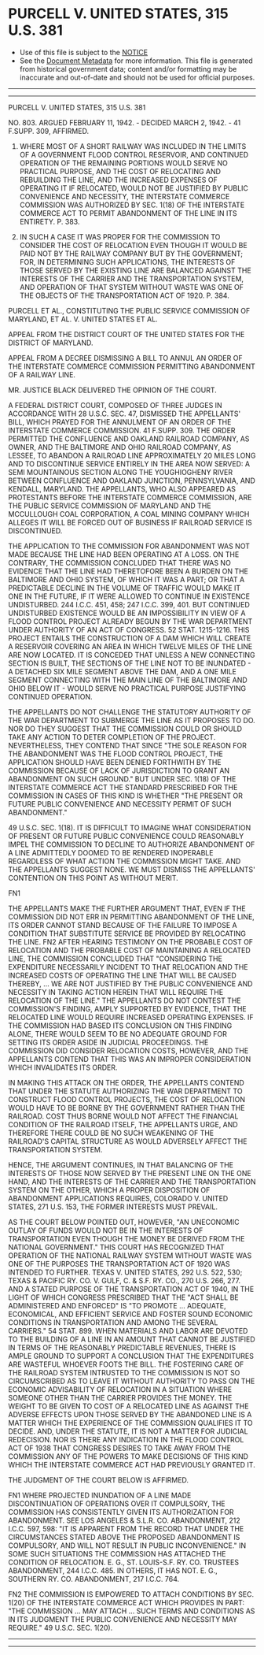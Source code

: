 ---
---

# PURCELL V. UNITED STATES, 315 U.S. 381

* Use of this file is subject to the [NOTICE](https://github.com/publicdocs/notice/blob/master/NOTICE)
* See the [Document Metadata](../../../) for more information.
  This file is generated from historical government data; content and/or formatting may be inaccurate and out-of-date and should not be used for official purposes.

----------
----------

PURCELL V. UNITED STATES, 315 U.S. 381

NO. 803.  ARGUED FEBRUARY 11, 1942.  - DECIDED MARCH 2, 1942.  - 41 F.SUPP.  309, AFFIRMED.

1.  WHERE MOST OF A SHORT RAILWAY WAS INCLUDED IN THE LIMITS OF A GOVERNMENT FLOOD CONTROL RESERVOIR, AND CONTINUED OPERATION OF THE REMAINING PORTIONS WOULD SERVE NO PRACTICAL PURPOSE, AND THE COST OF RELOCATING AND REBUILDING THE LINE, AND THE INCREASED EXPENSES OF OPERATING IT IF RELOCATED, WOULD NOT BE JUSTIFIED BY PUBLIC CONVENIENCE AND NECESSITY, THE INTERSTATE COMMERCE COMMISSION WAS AUTHORIZED BY SEC. 1(18) OF THE INTERSTATE COMMERCE ACT TO PERMIT ABANDONMENT OF THE LINE IN ITS ENTIRETY.  P. 383.

2.  IN SUCH A CASE IT WAS PROPER FOR THE COMMISSION TO CONSIDER THE COST OF RELOCATION EVEN THOUGH IT WOULD BE PAID NOT BY THE RAILWAY COMPANY BUT BY THE GOVERNMENT; FOR, IN DETERMINING SUCH APPLICATIONS, THE INTERESTS OF THOSE SERVED BY THE EXISTING LINE ARE BALANCED AGAINST THE INTERESTS OF THE CARRIER AND THE TRANSPORTATION SYSTEM, AND OPERATION OF THAT SYSTEM WITHOUT WASTE WAS ONE OF THE OBJECTS OF THE TRANSPORTATION ACT OF 1920.  P. 384.

PURCELL ET AL., CONSTITUTING THE PUBLIC SERVICE COMMISSION OF MARYLAND, ET AL. V. UNITED STATES ET AL.

APPEAL FROM THE DISTRICT COURT OF THE UNITED STATES FOR THE DISTRICT OF MARYLAND.

APPEAL FROM A DECREE DISMISSING A BILL TO ANNUL AN ORDER OF THE INTERSTATE COMMERCE COMMISSION PERMITTING ABANDONMENT OF A RAILWAY LINE.

MR. JUSTICE BLACK DELIVERED THE OPINION OF THE COURT.

A FEDERAL DISTRICT COURT, COMPOSED OF THREE JUDGES IN ACCORDANCE WITH 28 U.S.C. SEC. 47, DISMISSED THE APPELLANTS' BILL, WHICH PRAYED FOR THE ANNULMENT OF AN ORDER OF THE INTERSTATE COMMERCE COMMISSION.  41 F.SUPP.  309.  THE ORDER PERMITTED THE CONFLUENCE AND OAKLAND RAILROAD COMPANY, AS OWNER, AND THE BALTIMORE AND OHIO RAILROAD COMPANY, AS LESSEE, TO ABANDON A RAILROAD LINE APPROXIMATELY 20 MILES LONG AND TO DISCONTINUE SERVICE ENTIRELY IN THE AREA NOW SERVED:  A SEMI MOUNTAINOUS SECTION ALONG THE YOUGHIOGHENY RIVER BETWEEN CONFLUENCE AND OAKLAND JUNCTION, PENNSYLVANIA, AND KENDALL, MARYLAND.  THE APPELLANTS, WHO ALSO APPEARED AS PROTESTANTS BEFORE THE INTERSTATE COMMERCE COMMISSION, ARE THE PUBLIC SERVICE COMMISSION OF MARYLAND AND THE MCCULLOUGH COAL CORPORATION, A COAL MINING COMPANY WHICH ALLEGES IT WILL BE FORCED OUT OF BUSINESS IF RAILROAD SERVICE IS DISCONTINUED.

THE APPLICATION TO THE COMMISSION FOR ABANDONMENT WAS NOT MADE BECAUSE THE LINE HAD BEEN OPERATING AT A LOSS.  ON THE CONTRARY, THE COMMISSION CONCLUDED THAT THERE WAS NO EVIDENCE THAT THE LINE HAD THERETOFORE BEEN A BURDEN ON THE BALTIMORE AND OHIO SYSTEM, OF WHICH IT WAS A PART; OR THAT A PREDICTABLE DECLINE IN THE VOLUME OF TRAFFIC WOULD MAKE IT ONE IN THE FUTURE, IF IT WERE ALLOWED TO CONTINUE IN EXISTENCE UNDISTURBED.  244 I.C.C. 451, 458; 247 I.C.C. 399, 401.  BUT CONTINUED UNDISTURBED EXISTENCE WOULD BE AN IMPOSSIBILITY IN VIEW OF A FLOOD CONTROL PROJECT ALREADY BEGUN BY THE WAR DEPARTMENT UNDER AUTHORITY OF AN ACT OF CONGRESS.  52 STAT. 1215-1216.  THIS PROJECT ENTAILS THE CONSTRUCTION OF A DAM WHICH WILL CREATE A RESERVOIR COVERING AN AREA IN WHICH TWELVE MILES OF THE LINE ARE NOW LOCATED.  IT IS CONCEDED THAT UNLESS A NEW CONNECTING SECTION IS BUILT, THE SECTIONS OF THE LINE NOT TO BE INUNDATED - A DETACHED SIX MILE SEGMENT ABOVE THE DAM, AND A ONE MILE SEGMENT CONNECTING WITH THE MAIN LINE OF THE BALTIMORE AND OHIO BELOW IT - WOULD SERVE NO PRACTICAL PURPOSE JUSTIFYING CONTINUED OPERATION.

THE APPELLANTS DO NOT CHALLENGE THE STATUTORY AUTHORITY OF THE WAR DEPARTMENT TO SUBMERGE THE LINE AS IT PROPOSES TO DO.  NOR DO THEY SUGGEST THAT THE COMMISSION COULD OR SHOULD TAKE ANY ACTION TO DETER COMPLETION OF THE PROJECT.  NEVERTHELESS, THEY CONTEND THAT SINCE "THE SOLE REASON FOR THE ABANDONMENT WAS THE FLOOD CONTROL PROJECT, THE APPLICATION SHOULD HAVE BEEN DENIED FORTHWITH BY THE COMMISSION BECAUSE OF LACK OF JURISDICTION TO GRANT AN ABANDONMENT ON SUCH GROUND."  BUT UNDER SEC. 1(18) OF THE INTERSTATE COMMERCE ACT THE STANDARD PRESCRIBED FOR THE COMMISSION IN CASES OF THIS KIND IS WHETHER "THE PRESENT OR FUTURE PUBLIC CONVENIENCE AND NECESSITY PERMIT OF SUCH ABANDONMENT."

49 U.S.C. SEC. 1(18).  IT IS DIFFICULT TO IMAGINE WHAT CONSIDERATION OF PRESENT OR FUTURE PUBLIC CONVENIENCE COULD REASONABLY IMPEL THE COMMISSION TO DECLINE TO AUTHORIZE ABANDONMENT OF A LINE ADMITTEDLY DOOMED TO BE RENDERED INOPERABLE REGARDLESS OF WHAT ACTION THE COMMISSION MIGHT TAKE.  AND THE APPELLANTS SUGGEST NONE.  WE MUST DISMISS THE APPELLANTS' CONTENTION ON THIS POINT AS WITHOUT MERIT.

FN1

THE APPELLANTS MAKE THE FURTHER ARGUMENT THAT, EVEN IF THE COMMISSION DID NOT ERR IN PERMITTING ABANDONMENT OF THE LINE, ITS ORDER CANNOT STAND BECAUSE OF THE FAILURE TO IMPOSE A CONDITION THAT SUBSTITUTE SERVICE BE PROVIDED BY RELOCATING THE LINE.  FN2  AFTER HEARING TESTIMONY ON THE PROBABLE COST OF RELOCATION AND THE PROBABLE COST OF MAINTAINING A RELOCATED LINE, THE COMMISSION CONCLUDED THAT "CONSIDERING THE EXPENDITURE NECESSARILY INCIDENT TO THAT RELOCATION AND THE INCREASED COSTS OF OPERATING THE LINE THAT WILL BE CAUSED THEREBY,  ...  WE ARE NOT JUSTIFIED BY THE PUBLIC CONVENIENCE AND NECESSITY IN TAKING ACTION HEREIN THAT WILL REQUIRE THE RELOCATION OF THE LINE."  THE APPELLANTS DO NOT CONTEST THE COMMISSION'S FINDING, AMPLY SUPPORTED BY EVIDENCE, THAT THE RELOCATED LINE WOULD REQUIRE INCREASED OPERATING EXPENSES.  IF THE COMMISSION HAD BASED ITS CONCLUSION ON THIS FINDING ALONE, THERE WOULD SEEM TO BE NO ADEQUATE GROUND FOR SETTING ITS ORDER ASIDE IN JUDICIAL PROCEEDINGS.  THE COMMISSION DID CONSIDER RELOCATION COSTS, HOWEVER, AND THE APPELLANTS CONTEND THAT THIS WAS AN IMPROPER CONSIDERATION WHICH INVALIDATES ITS ORDER.

IN MAKING THIS ATTACK ON THE ORDER, THE APPELLANTS CONTEND THAT UNDER THE STATUTE AUTHORIZING THE WAR DEPARTMENT TO CONSTRUCT FLOOD CONTROL PROJECTS, THE COST OF RELOCATION WOULD HAVE TO BE BORNE BY THE GOVERNMENT RATHER THAN THE RAILROAD.  COST THUS BORNE WOULD NOT AFFECT THE FINANCIAL CONDITION OF THE RAILROAD ITSELF, THE APPELLANTS URGE, AND THEREFORE THERE COULD BE NO SUCH WEAKENING OF THE RAILROAD'S CAPITAL STRUCTURE AS WOULD ADVERSELY AFFECT THE TRANSPORTATION SYSTEM.

HENCE, THE ARGUMENT CONTINUES, IN THAT BALANCING OF THE INTERESTS OF THOSE NOW SERVED BY THE PRESENT LINE ON THE ONE HAND, AND THE INTERESTS OF THE CARRIER AND THE TRANSPORTATION SYSTEM ON THE OTHER, WHICH A PROPER DISPOSITION OF ABANDONMENT APPLICATIONS REQUIRES, COLORADO V. UNITED STATES, 271 U.S. 153, THE FORMER INTERESTS MUST PREVAIL.

AS THE COURT BELOW POINTED OUT, HOWEVER, "AN UNECONOMIC OUTLAY OF FUNDS WOULD NOT BE IN THE INTERESTS OF TRANSPORTATION EVEN THOUGH THE MONEY BE DERIVED FROM THE NATIONAL GOVERNMENT."  THIS COURT HAS RECOGNIZED THAT OPERATION OF THE NATIONAL RAILWAY SYSTEM WITHOUT WASTE WAS ONE OF THE PURPOSES THE TRANSPORTATION ACT OF 1920 WAS INTENDED TO FURTHER.  TEXAS V. UNITED STATES, 292 U.S. 522, 530; TEXAS & PACIFIC RY. CO. V. GULF, C. & S.F. RY. CO., 270 U.S. 266, 277.  AND A STATED PURPOSE OF THE TRANSPORTATION ACT OF 1940, IN THE LIGHT OF WHICH CONGRESS PRESCRIBED THAT THE "ACT SHALL BE ADMINISTERED AND ENFORCED" IS "TO PROMOTE  ...  ADEQUATE, ECONOMICAL, AND EFFICIENT SERVICE AND FOSTER SOUND ECONOMIC CONDITIONS IN TRANSPORTATION AND AMONG THE SEVERAL CARRIERS."  54 STAT. 899.  WHEN MATERIALS AND LABOR ARE DEVOTED TO THE BUILDING OF A LINE IN AN AMOUNT THAT CANNOT BE JUSTIFIED IN TERMS OF THE REASONABLY PREDICTABLE REVENUES, THERE IS AMPLE GROUND TO SUPPORT A CONCLUSION THAT THE EXPENDITURES ARE WASTEFUL WHOEVER FOOTS THE BILL.  THE FOSTERING CARE OF THE RAILROAD SYSTEM INTRUSTED TO THE COMMISSION IS NOT SO CIRCUMSCRIBED AS TO LEAVE IT WITHOUT AUTHORITY TO PASS ON THE ECONOMIC ADVISABILITY OF RELOCATION IN A SITUATION WHERE SOMEONE OTHER THAN THE CARRIER PROVIDES THE MONEY.  THE WEIGHT TO BE GIVEN TO COST OF A RELOCATED LINE AS AGAINST THE ADVERSE EFFECTS UPON THOSE SERVED BY THE ABANDONED LINE IS A MATTER WHICH THE EXPERIENCE OF THE COMMISSION QUALIFIES IT TO DECIDE.  AND, UNDER THE STATUTE, IT IS NOT A MATTER FOR JUDICIAL REDECISION.  NOR IS THERE ANY INDICATION IN THE FLOOD CONTROL ACT OF 1938 THAT CONGRESS DESIRES TO TAKE AWAY FROM THE COMMISSION ANY OF THE POWERS TO MAKE DECISIONS OF THIS KIND WHICH THE INTERSTATE COMMERCE ACT HAD PREVIOUSLY GRANTED IT.

THE JUDGMENT OF THE COURT BELOW IS AFFIRMED.

FN1  WHERE PROJECTED INUNDATION OF A LINE MADE DISCONTINUATION OF OPERATIONS OVER IT COMPULSORY, THE COMMISSION HAS CONSISTENTLY GIVEN ITS AUTHORIZATION FOR ABANDONMENT.  SEE LOS ANGELES & S.L.R. CO. ABANDONMENT, 212 I.C.C. 597, 598:  "IT IS APPARENT FROM THE RECORD THAT UNDER THE CIRCUMSTANCES STATED ABOVE THE PROPOSED ABANDONMENT IS COMPULSORY, AND WILL NOT RESULT IN PUBLIC INCONVENIENCE."  IN SOME SUCH SITUATIONS THE COMMISSION HAS ATTACHED THE CONDITION OF RELOCATION.  E. G., ST. LOUIS-S.F. RY. CO. TRUSTEES ABANDONMENT, 244 I.C.C. 485.  IN OTHERS, IT HAS NOT.  E. G., SOUTHERN RY. CO. ABANDONMENT, 217 I.C.C. 764.

FN2  THE COMMISSION IS EMPOWERED TO ATTACH CONDITIONS BY SEC. 1(20) OF THE INTERSTATE COMMERCE ACT WHICH PROVIDES IN PART:  "THE COMMISSION ...  MAY ATTACH  ...  SUCH TERMS AND CONDITIONS AS IN ITS JUDGMENT THE PUBLIC CONVENIENCE AND NECESSITY MAY REQUIRE."  49 U.S.C. SEC. 1(20).


----------
----------

